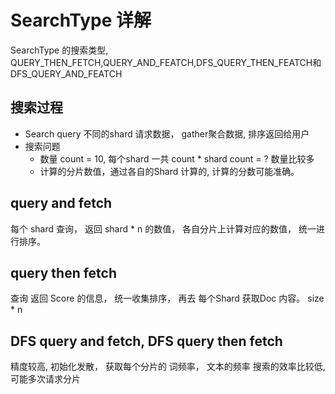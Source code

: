 # SearchType 详解

SearchType 的搜索类型, QUERY_THEN_FETCH,QUERY_AND_FEATCH,DFS_QUERY_THEN_FEATCH和DFS_QUERY_AND_FEATCH

## 搜索过程

- Search query 不同的shard 请求数据， gather聚合数据, 排序返回给用户
- 搜索问题
  - 数量 count = 10, 每个shard 一共 count * shard count = ? 数量比较多
  - 计算的分片数值，通过各自的Shard 计算的, 计算的分数可能准确。

## query and fetch

每个 shard 查询， 返回 shard * n 的数值， 各自分片上计算对应的数值， 统一进行排序。

## query then fetch

查询 返回 Score 的信息， 统一收集排序， 再去 每个Shard 获取Doc 内容。 size * n

## DFS query and fetch, DFS query then fetch

精度较高, 初始化发散， 获取每个分片的 词频率， 文本的频率
搜索的效率比较低, 可能多次请求分片